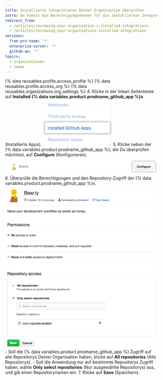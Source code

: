 ```yaml
---
title: Installierte Integrationen Deiner Organisation überprüfen
intro: Du kannst die Berechtigungsebenen für die installierten Integrationen Deiner Organisation überprüfen und den Zugriff jeder Integration auf die Repositorys Deiner Organisation konfigurieren.
redirect_from:
  - /articles/reviewing-your-organization-s-installed-integrations
  - /articles/reviewing-your-organizations-installed-integrations
versions:
  free-pro-team: '*'
  enterprise-server: '*'
  github-ae: '*'
topics:
  - organisationen
  - teams
---
```


{% data reusables.profile.access_profile %}
{% data reusables.profile.access_org %}
{% data reusables.organizations.org_settings %}
4. Klicke in der linken Seitenleiste auf **Installed {% data variables.product.prodname_github_app %}s** (Installierte Apps). ![Registerkarte „Installed {% data variables.product.prodname_github_app %}s“ (Installierte Apps) in der Seitenleiste mit den Organisationseinstellungen](/assets/images/help/organizations/org-settings-installed-github-apps.png)
5. Klicke neben der {% data variables.product.prodname_github_app %}, die Du überprüfen möchtest, auf **Configure** (Konfigurieren). ![Schaltfläche „Configure“ (Konfigurieren)](/assets/images/help/organizations/configure-installed-integration-button.png)
6. Überprüfe die Berechtigungen und den Repository-Zugriff der {% data variables.product.prodname_github_app %}s. ![Option zur Festlegung des Zugriffs der {% data variables.product.prodname_github_app %} auf alle oder ausgewählte Repositorys](/assets/images/help/organizations/toggle-integration-repo-access.png)
    - Soll die {% data variables.product.prodname_github_app %} Zugriff auf alle Repositorys Deiner Organisation haben, klicke auf **All repositories** (Alle Repositorys).
    - Soll die Anwendung nur auf bestimmte Repositorys Zugriff haben, wähle **Only select repositories** (Nur ausgewählte Repositorys) aus, und gib einen Repositorynamen ein.
7. Klicke auf **Save** (Speichern).
